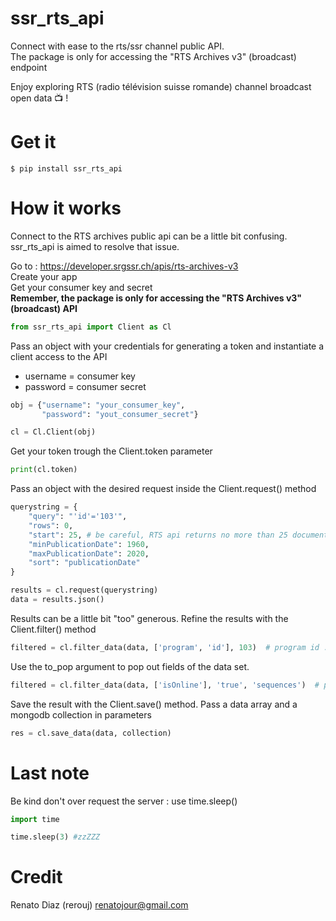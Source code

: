 # ssr_rts_api

Connect with ease to the rts/ssr channel public API.  
The package is only for accessing the "RTS Archives v3" (broadcast) endpoint

Enjoy exploring RTS (radio télévision suisse romande) channel broadcast open data 📺 !

# Get it
```
$ pip install ssr_rts_api
```

# How it works

Connect to the RTS archives public api can be a little bit confusing. ssr_rts_api is aimed to resolve that issue.

Go to : https://developer.srgssr.ch/apis/rts-archives-v3  
Create your app  
Get your consumer key and secret  
**Remember, the package is only for accessing the "RTS Archives v3" (broadcast) API**
    
```python
from ssr_rts_api import Client as Cl
```

Pass an object with your credentials for generating a token and
instantiate a client access to the API  
- username = consumer key
- password = consumer secret

```python
obj = {"username": "your_consumer_key",
       "password": "yout_consumer_secret"}

cl = Cl.Client(obj)
```
Get your token trough the Client.token parameter
```python
print(cl.token)
```
Pass an object with the desired request inside the Client.request() method
```python
querystring = {
    "query": "'id'='103'",
    "rows": 0,
    "start": 25, # be careful, RTS api returns no more than 25 documents per request
    "minPublicationDate": 1960,
    "maxPublicationDate": 2020,
    "sort": "publicationDate"
}

results = cl.request(querystring)
data = results.json()
```

Results can be a little bit "too" generous.
Refine the results with the Client.filter() method
```python
filtered = cl.filter_data(data, ['program', 'id'], 103)  # program id : 103 = Temps Présent
```
Use the to_pop argument to pop out fields of the data set.

```python
filtered = cl.filter_data(data, ['isOnline'], 'true', 'sequences')  # pop "sequence" field
```

Save the result with the Client.save() method.
Pass a data array and a mongodb collection in parameters
```python
res = cl.save_data(data, collection)
```
# Last note

Be kind don't over request the server : use time.sleep()
```python
import time

time.sleep(3) #zzZZZ
```
# Credit

Renato Diaz (rerouj)
renatojour@gmail.com